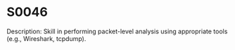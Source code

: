 # S0046
Description: Skill in performing packet-level analysis using appropriate tools (e.g., Wireshark, tcpdump).
